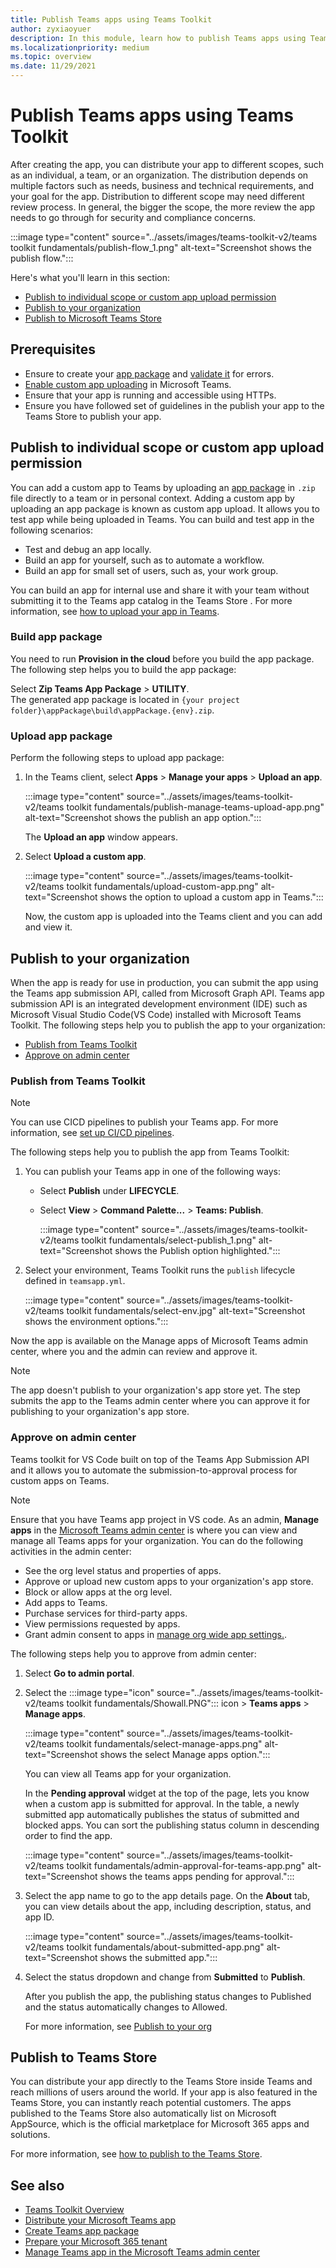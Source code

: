 ```yaml
---
title: Publish Teams apps using Teams Toolkit
author: zyxiaoyuer
description: In this module, learn how to publish Teams apps using Teams Toolkit and publish to individual scope or custom app upload permission.
ms.localizationpriority: medium
ms.topic: overview
ms.date: 11/29/2021
---
```


# Publish Teams apps using Teams Toolkit

After creating the app, you can distribute your app to different scopes, such as an individual, a team, or an organization. The distribution depends on multiple factors such as needs, business and technical requirements, and your goal for the app. Distribution to different scope may need different review process. In general, the bigger the scope, the more review the app needs to go through for security and compliance concerns.

:::image type="content" source="../assets/images/teams-toolkit-v2/teams toolkit fundamentals/publish-flow_1.png" alt-text="Screenshot shows the publish flow.":::

Here's what you'll learn in this section:

* [Publish to individual scope or custom app upload permission](#publish-to-individual-scope-or-custom-app-upload-permission)
* [Publish to your organization](#publish-to-your-organization)
* [Publish to Microsoft Teams Store](#publish-to-teams-store)

## Prerequisites

* Ensure to create your [app package](~/concepts/build-and-test/apps-package.md) and [validate it](https://dev.teams.microsoft.com/appvalidation.html) for errors.
* [Enable custom app uploading](~/concepts/build-and-test/prepare-your-o365-tenant.md#enable-custom-teams-apps-and-turn-on-custom-app-uploading) in Microsoft Teams.
* Ensure that your app is running and accessible using HTTPs.
* Ensure you have followed set of guidelines in the publish your app to the Teams Store to publish your app.

## Publish to individual scope or custom app upload permission

You can add a custom app to Teams by uploading an [app package](../concepts/build-and-test/apps-package.md) in `.zip` file directly to a team or in personal context. Adding a custom app by uploading an app package is known as custom app upload. It allows you to test app while being uploaded in Teams. You can build and test app in the following scenarios:

* Test and debug an app locally.
* Build an app for yourself, such as to automate a workflow.
* Build an app for small set of users, such as, your work group.

You can build an app for internal use and share it with your team without submitting it to the Teams app catalog in the Teams Store . For more information, see [how to upload your app in Teams](../concepts/deploy-and-publish/apps-upload.md).

### Build app package

You need to run **Provision in the cloud** before you build the app package. The following step helps you to build the app package:

Select **Zip Teams App Package** > **UTILITY**.<br>
    The generated app package is located in `{your project folder}\appPackage\build\appPackage.{env}.zip`.

### Upload app package

Perform the following steps to upload app package:

1. In the Teams client, select **Apps** > **Manage your apps** > **Upload an app**.

   :::image type="content" source="../assets/images/teams-toolkit-v2/teams toolkit fundamentals/publish-manage-teams-upload-app.png" alt-text="Screenshot shows the publish an app option.":::

   The **Upload an app** window appears.

2. Select **Upload a custom app**.

   :::image type="content" source="../assets/images/teams-toolkit-v2/teams toolkit fundamentals/upload-custom-app.png" alt-text="Screenshot shows the option to upload a custom app in Teams.":::

   Now, the custom app is uploaded into the Teams client and you can add and view it.

## Publish to your organization

When the app is ready for use in production, you can submit the app using the Teams app submission API, called from Microsoft Graph API. Teams app submission API is an integrated development environment (IDE) such as Microsoft Visual Studio Code(VS Code) installed with Microsoft Teams Toolkit. The following steps help you to publish the app to your organization:

* [Publish from Teams Toolkit](#publish-from-teams-toolkit)
* [Approve on admin center](#approve-on-admin-center)

### Publish from Teams Toolkit

> [!NOTE]
> You can use CICD pipelines to publish your Teams app. For more information, see [set up CI/CD pipelines](use-CICD-template.md).

The following steps help you to publish the app from Teams Toolkit:

1. You can publish your Teams app in one of the following ways:
     * Select **Publish** under **LIFECYCLE**.
     * Select **View** > **Command Palette...** > **Teams: Publish**.

       :::image type="content" source="../assets/images/teams-toolkit-v2/teams toolkit fundamentals/select-publish_1.png" alt-text="Screenshot shows the Publish option highlighted.":::

1. Select your environment, Teams Toolkit runs the `publish` lifecycle defined in `teamsapp.yml`.

    :::image type="content" source="../assets/images/teams-toolkit-v2/teams toolkit fundamentals/select-env.jpg" alt-text="Screenshot shows the environment options.":::

Now the app is available on the Manage apps of Microsoft Teams admin center, where you and the admin can review and approve it.

> [!NOTE]
> The app doesn't publish to your organization's app store yet. The step submits the app to the Teams admin center where you can approve it for publishing to your organization's app store.

### Approve on admin center

Teams toolkit for VS Code built on top of the Teams App Submission API and it allows you to automate the submission-to-approval process for custom apps on Teams.

  > [!NOTE]
  > Ensure that you have Teams app project in VS code. As an admin, **Manage apps** in the [Microsoft Teams admin center](https://admin.teams.microsoft.com/policies/manage-apps) is where you can view and manage all Teams apps for your organization. You can do the following activities in the admin center:
  >
  > * See the org level status and properties of apps.
  > * Approve or upload new custom apps to your organization's app store.
  > * Block or allow apps at the org level.
  > * Add apps to Teams.
  > * Purchase services for third-party apps.
  > * View permissions requested by apps.
  > * Grant admin consent to apps in [manage org wide app settings.](https://admin.teams.microsoft.com/policies/manage-apps).

The following steps help you to approve from admin center:

1. Select **Go to admin portal**.

1. Select the :::image type="icon" source="../assets/images/teams-toolkit-v2/teams toolkit fundamentals/Showall.PNG"::: icon > **Teams apps** > **Manage apps**.

   :::image type="content" source="../assets/images/teams-toolkit-v2/teams toolkit fundamentals/select-manage-apps.png" alt-text="Screenshot shows the select Manage apps option.":::

   You can view all Teams app for your organization.

   In the **Pending approval** widget at the top of the page, lets you know when a custom app is submitted for approval. In the table, a newly submitted app automatically publishes the status of submitted and blocked apps. You can sort the publishing status column in descending order to find the app.

   :::image type="content" source="../assets/images/teams-toolkit-v2/teams toolkit fundamentals/admin-approval-for-teams-app.png" alt-text="Screenshot shows the teams apps pending for approval.":::

1. Select the app name to go to the app details page. On the **About** tab, you can view details about the app, including description, status, and app ID.

   :::image type="content" source="../assets/images/teams-toolkit-v2/teams toolkit fundamentals/about-submitted-app.png" alt-text="Screenshot shows the submitted app.":::

1. Select the status dropdown and change from **Submitted** to **Publish**.

   After you publish the app, the publishing status changes to Published and the status automatically changes to Allowed.

   For more information, see [Publish to your org](/microsoftteams/manage-apps?toc=%2Fmicrosoftteams%2Fplatform%2Ftoc.json&bc=%2Fmicrosoftteams%2Fplatform%2Fbreadcrumb%2Ftoc.json)

## Publish to Teams Store

You can distribute your app directly to the Teams Store inside Teams and reach millions of users around the world. If your app is also featured in the Teams Store, you can instantly reach potential customers. The apps published to the Teams Store also automatically list on Microsoft AppSource, which is the official marketplace for Microsoft 365 apps and solutions.

For more information, see [how to publish to the Teams Store](../concepts/deploy-and-publish/appsource/publish.md#publish-your-app-to-the-teams-store).

## See also

* [Teams Toolkit Overview](teams-toolkit-fundamentals.md)
* [Distribute your Microsoft Teams app](../concepts/deploy-and-publish/apps-publish-overview.md)
* [Create Teams app package](../concepts/build-and-test/apps-package.md)
* [Prepare your Microsoft 365 tenant](../concepts/build-and-test/prepare-your-o365-tenant.md)
* [Manage Teams app in the Microsoft Teams admin center](/microsoftteams/manage-apps?toc=%2Fmicrosoftteams%2Fplatform%2Ftoc.json&bc=%2Fmicrosoftteams%2Fplatform%2Fbreadcrumb%2Ftoc.json)
